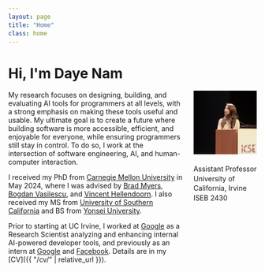 ```yaml
---
layout: page
title: "Home"
class: home
---
```


<style>
.me {
  line-height: 1.4;
}
.me i.muted {
  margin-right: 6px;
}
.me picture {
  margin-bottom: 12px;
}
</style>

# Hi, I'm Daye Nam

<div class="columns" markdown="1">

<div class="intro" markdown="1">
My research focuses on designing, building, and evaluating AI tools for programmers at all levels, with a strong emphasis on making these tools useful and usable. My ultimate goal is to create a future where building software is more accessible, efficient, and enjoyable for everyone, while ensuring programmers still stay in control. To do so, I work at the intersection of software engineering, AI, and human-computer interaction.

I received my PhD from [Carnegie Mellon University](https://www.cmu.edu/) in May 2024, where I was advised by [Brad Myers](http://www.cs.cmu.edu/~bam/), [Bogdan Vasilescu](https://bvasiles.github.io/), and [Vincent Hellendoorn](https://vhellendoorn.github.io/). I also received my MS from [University of Southern California](https://www.usc.edu/) and BS from [Yonsei University](https://www.yonsei.ac.kr/en_sc/).

Prior to starting at UC Irvine, I worked at [Google](https://about.google/) as a Research Scientist analyzing and enhancing internal AI-powered developer tools, and previously as an intern at [Google](https://about.google/) and [Facebook](https://www.facebook.com/). Details are in my [CV]({{ "/cv/" | relative_url }}).
</div>

<div class="me" markdown="1">
<picture>
  <img
    src='/images/daye.jpg'
    alt='Daye Nam'>
</picture>

<div style="margin-top: 16px;" markdown="1">
Assistant Professor  
University of California, Irvine  
<i class="fas fa-map-marker-alt muted"></i> ISEB 2430
</div>
</div>

</div>

